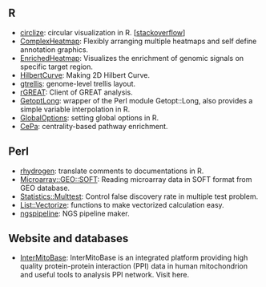 ## R

- [circlize](https://cran.r-project.org/web/packages/circlize/index.html): circular visualization in R. [[stackoverflow](http://stackoverflow.com/questions/tagged/circlize)]
- [ComplexHeatmap](http://bioconductor.org/packages/devel/bioc/html/ComplexHeatmap.html): Flexibly arranging multiple heatmaps and self define annotation graphics.
- [EnrichedHeatmap](http://bioconductor.org/packages/devel/bioc/html/EnrichedHeatmap.html): Visualizes the enrichment of genomic signals on specific target region.
- [HilbertCurve](http://bioconductor.org/packages/devel/bioc/html/HilbertCurve.html): Making 2D Hilbert Curve.
- [gtrellis](http://bioconductor.org/packages/devel/bioc/html/gtrellis.html): genome-level trellis layout.
- [rGREAT](http://bioconductor.org/packages/devel/bioc/html/rGREAT.html): Client of GREAT analysis.
- [GetoptLong](https://cran.r-project.org/web/packages/GetoptLong/index.html): wrapper of the Perl module Getopt::Long, also provides a simple variable interpolation in R.
- [GlobalOptions](https://cran.r-project.org/web/packages/GlobalOptions/index.html): setting global options in R.
- [CePa](https://cran.r-project.org/web/packages/CePa/index.html): centrality-based pathway enrichment.

## Perl

- [rhydrogen](https://github.com/jokergoo/rhydrogen): translate comments to documentations in R.
- [Microarray::GEO::SOFT](https://metacpan.org/pod/Microarray::GEO::SOFT): Reading microarray data in SOFT format from GEO database.
- [Statistics::Multtest](https://metacpan.org/pod/Statistics::Multtest): Control false discovery rate in multiple test problem.
- [List::Vectorize](https://metacpan.org/pod/List::Vectorize): functions to make vectorized calculation easy.
- [ngspipeline](https://github.com/jokergoo/ngspipeline): NGS pipeline maker.

## Website and databases

- [InterMitoBase](http://mcube.nju.edu.cn/cgi-bin/intermitobase/home.pl): InterMitoBase is an integrated platform providing high quality protein-protein interaction (PPI) data in human mitochondrion and useful tools to analysis PPI network. Visit here.
